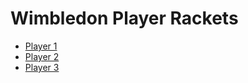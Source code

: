 <!DOCTYPE html>
<html>
<head>
  <title>Wimbledon Player Rackets</title>
</head>
<body>
  <h1>Wimbledon Player Rackets</h1>

  <ul>
    <li><a href="player1.html">Player 1</a></li>
    <li><a href="player2.html">Player 2</a></li>
    <li><a href="player3.html">Player 3</a></li>
    <!-- Add more players as needed -->
  </ul>
</body>
</html>
